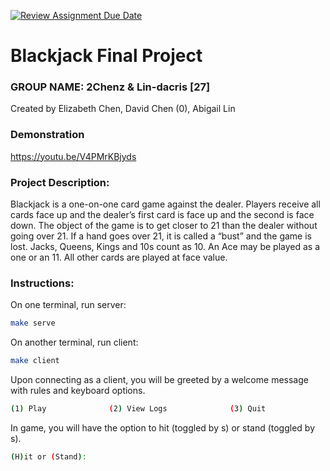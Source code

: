[![Review Assignment Due Date](https://classroom.github.com/assets/deadline-readme-button-22041afd0340ce965d47ae6ef1cefeee28c7c493a6346c4f15d667ab976d596c.svg)](https://classroom.github.com/a/Vh67aNdh)
# Blackjack Final Project

### GROUP NAME: 2Chenz & Lin-dacris [27]
Created by Elizabeth Chen, David Chen (0), Abigail Lin

### Demonstration
https://youtu.be/V4PMrKBjyds

### Project Description:

Blackjack is a one-on-one card game against the dealer. Players receive all cards face up and the dealer’s first card is face up and the second is face down. The object of the game is to get closer to 21 than the dealer without going over 21. If a hand goes over 21, it is called a “bust” and the game is lost. Jacks, Queens, Kings and 10s count as 10. An Ace may be played as a one or an 11. All other cards are played at face value.
  
### Instructions:

On one terminal, run server:
```sh
make serve
```

On another terminal, run client:
```sh
make client
```

Upon connecting as a client, you will be greeted by a welcome message with rules and keyboard options.
```sh
(1) Play              (2) View Logs              (3) Quit
```

In game, you will have the option to hit (toggled by s) or stand (toggled by s).
```sh
(H)it or (Stand):
```
